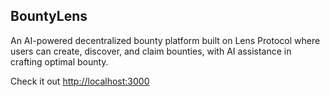 ## BountyLens

An AI-powered decentralized bounty platform built on Lens Protocol where users can create, discover, and claim bounties, with AI assistance in crafting optimal bounty.

Check it out [http://localhost:3000](http://localhost:3000)
